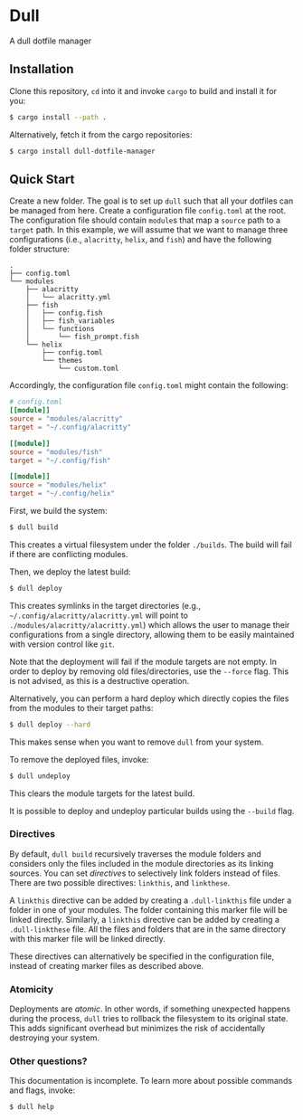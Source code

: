 # Dull
A dull dotfile manager

## Installation
Clone this repository, `cd` into it and invoke `cargo` to build and install it for you:
```bash
$ cargo install --path .
```

Alternatively, fetch it from the cargo repositories:
```bash
$ cargo install dull-dotfile-manager
```

## Quick Start
Create a new folder. The goal is to set up `dull` such that all your dotfiles can be managed from here. 
Create a configuration file `config.toml` at the root. The configuration file should contain `module`s that map a `source` path to a `target` path. In this example, we will assume that we want to manage three configurations (i.e., `alacritty`, `helix`, and `fish`) and have the following folder structure:
```
.
├── config.toml
└── modules
    ├── alacritty
    │   └── alacritty.yml
    ├── fish
    │   ├── config.fish
    │   ├── fish_variables
    │   └── functions
    │       └── fish_prompt.fish
    └── helix
        ├── config.toml
        └── themes
            └── custom.toml
```
Accordingly, the configuration file `config.toml` might contain the following:

```toml
# config.toml
[[module]]
source = "modules/alacritty"
target = "~/.config/alacritty"

[[module]]
source = "modules/fish"
target = "~/.config/fish"

[[module]]
source = "modules/helix"
target = "~/.config/helix"
```

First, we build the system:
```bash
$ dull build
```
This creates a virtual filesystem under the folder `./builds`. The build will fail if there are conflicting modules. 

Then, we deploy the latest build:
```bash
$ dull deploy
```

This creates symlinks in the target directories (e.g., `~/.config/alacritty/alacritty.yml` will point to `./modules/alacritty/alacritty.yml`) which allows the user to manage their configurations from a single directory, allowing them to be easily maintained with version control like `git`.

Note that the deployment will fail if the module targets are not empty. In order to deploy by removing old files/directories, use the `--force` flag. This is not advised, as this is a destructive operation. 

Alternatively, you can perform a hard deploy which directly copies the files from the modules to their target paths:

```bash
$ dull deploy --hard
```
This makes sense when you want to remove `dull` from your system.

To remove the deployed files, invoke:
```bash
$ dull undeploy
```
This clears the module targets for the latest build. 

It is possible to deploy and undeploy particular builds using the `--build` flag.

### Directives
By default, `dull build` recursively traverses the module folders and considers only the files included in the module directories as its linking sources. You can set *directive*s to selectively link folders instead of files. There are two possible directives: `linkthis`, and `linkthese`.

A `linkthis` directive can be added by creating a `.dull-linkthis` file under a folder in one of your modules. The folder containing this marker file will be linked directly. Similarly, a `linkthis` directive can be added by creating a `.dull-linkthese` file. All the files and folders that are in the same directory with this marker file will be linked directly.

These directives can alternatively be specified in the configuration file, instead of creating marker files as described above.

### Atomicity
Deployments are *atomic*. In other words, if something unexpected happens during the process, `dull` tries to rollback the filesystem to its original state. This adds significant overhead but minimizes the risk of accidentally destroying your system.

### Other questions?
This documentation is incomplete. To learn more about possible commands and flags, invoke:
```bash
$ dull help
```

